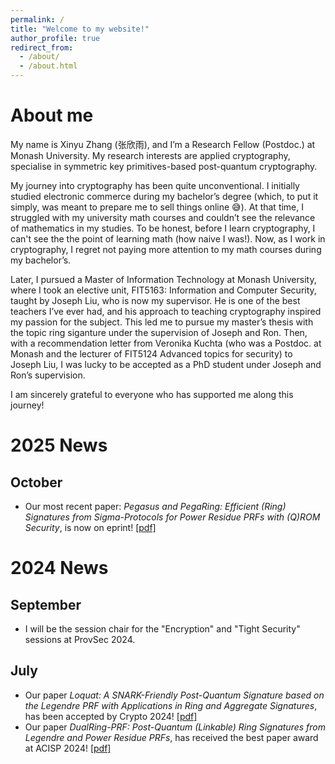 ```yaml
---
permalink: /
title: "Welcome to my website!"
author_profile: true
redirect_from: 
  - /about/
  - /about.html
---
```


About me
======
My name is Xinyu Zhang (张欣雨), and I’m a Research Fellow (Postdoc.) at Monash University. My research interests are applied cryptography, specialise in symmetric key primitives-based post-quantum cryptography. 

My journey into cryptography has been quite unconventional. I initially studied electronic commerce during my bachelor’s degree (which, to put it simply, was meant to prepare me to sell things online 😅). At that time, I struggled with my university math courses and couldn’t see the relevance of mathematics in my studies. To be honest, before I learn cryptography, I can't see the the point of learning math (how naive I was!). Now, as I work in cryptography, I regret not paying more attention to my math courses during my bachelor’s. 

Later, I pursued a Master of Information Technology at Monash University, where I took an elective unit, FIT5163: Information and Computer Security, taught by Joseph Liu, who is now my supervisor. He is one of the best teachers I’ve ever had, and his approach to teaching cryptography inspired my passion for the subject. This led me to pursue my master’s thesis with the topic ring siganture under the supervision of Joseph and Ron. Then, with a recommendation letter from Veronika Kuchta (who was a Postdoc. at Monash and the lecturer of FIT5124 Advanced topics for security) to Joseph Liu, I was lucky to be accepted as a PhD student under Joseph and Ron’s supervision. 

I am sincerely grateful to everyone who has supported me along this journey!

2025 News
======
## October
- Our most recent paper: *Pegasus and PegaRing: Efficient (Ring) Signatures from Sigma-Protocols for Power Residue PRFs with (Q)ROM Security*, is now on eprint! [[pdf]](https://eprint.iacr.org/2025/1841.pdf)

2024 News
======
## September
- I will be the session chair for the "Encryption" and "Tight Security" sessions at ProvSec 2024.

## July
- Our paper _Loquat: A SNARK-Friendly Post-Quantum Signature based on the Legendre PRF with Applications in Ring and Aggregate Signatures_, has been accepted by Crypto 2024! [[pdf]](https://eprint.iacr.org/2024/868.pdf)
- Our paper _DualRing-PRF: Post-Quantum (Linkable) Ring Signatures from Legendre and Power Residue PRFs_, has received the best paper award at ACISP 2024! [[pdf]](https://eprint.iacr.org/2024/985.pdf)

